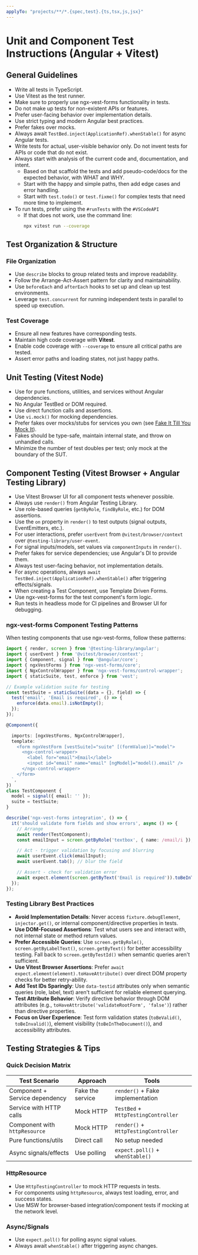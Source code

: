 ```yaml
---
applyTo: "projects/**/*.{spec,test}.{ts,tsx,js,jsx}"
---
```


# Unit and Component Test Instructions (Angular + Vitest)

## General Guidelines
- Write all tests in TypeScript.
- Use Vitest as the test runner.
- Make sure to properly use ngx-vest-forms functionality in tests.
- Do not make up tests for non-existent APIs or features.
- Prefer user-facing behavior over implementation details.
- Use strict typing and modern Angular best practices.
- Prefer fakes over mocks.
- Always await `TestBed.inject(ApplicationRef).whenStable()` for async Angular tests.
- Write tests for actual, user-visible behavior only. Do not invent tests for APIs or code that do not exist.
- Always start with analysis of the current code and, documentation, and intent.
  - Based on that scaffold the tests and add pseudo-code/docs for the expected behavior, with WHAT and WHY.
  - Start with the happy and simple paths, then add edge cases and error handling.
  - Start with `test.todo()` or `test.fixme()` for complex tests that need more time to implement.
- To run tests, prefer using the `#runTests` with the `#VSCodeAPI`
  - If that does not work, use the command line:
    ```bash
    npx vitest run --coverage
    ```

## Test Organization & Structure

### File Organization
- Use `describe` blocks to group related tests and improve readability.
- Follow the Arrange-Act-Assert pattern for clarity and maintainability.
- Use `beforeEach` and `afterEach` hooks to set up and clean up test environments.
- Leverage `test.concurrent` for running independent tests in parallel to speed up execution.

### Test Coverage
- Ensure all new features have corresponding tests.
- Maintain high code coverage with **Vitest**.
- Enable code coverage with `--coverage` to ensure all critical paths are tested.
- Assert error paths and loading states, not just happy paths.

## Unit Testing (Vitest Node)
- Use for pure functions, utilities, and services without Angular dependencies.
- No Angular TestBed or DOM required.
- Use direct function calls and assertions.
- Use `vi.mock()` for mocking dependencies.
- Prefer fakes over mocks/stubs for services you own (see [Fake It Till You Mock It](https://cookbook.marmicode.io/angular/fake-it-till-you-mock-it)).
- Fakes should be type-safe, maintain internal state, and throw on unhandled calls.
- Minimize the number of test doubles per test; only mock at the boundary of the SUT.

## Component Testing (Vitest Browser + Angular Testing Library)
- Use Vitest Browser UI for all component tests whenever possible.
- Always use `render()` from Angular Testing Library.
- Use role-based queries (`getByRole`, `findByRole`, etc.) for DOM assertions.
- Use the `on` property in `render()` to test outputs (signal outputs, EventEmitters, etc.).
- For user interactions, prefer `userEvent` from `@vitest/browser/context` over `@testing-library/user-event`.
- For signal inputs/models, set values via `componentInputs` in `render()`.
- Prefer fakes for service dependencies; use Angular's DI to provide them.
- Always test user-facing behavior, not implementation details.
- For async operations, always `await TestBed.inject(ApplicationRef).whenStable()` after triggering effects/signals.
- When creating a Test Component, use Template Driven Forms.
- Use ngx-vest-forms for the test component's form logic.
- Run tests in headless mode for CI pipelines and Browser UI for debugging.

### ngx-vest-forms Component Testing Patterns

When testing components that use ngx-vest-forms, follow these patterns:

```typescript
import { render, screen } from '@testing-library/angular';
import { userEvent } from '@vitest/browser/context';
import { Component, signal } from '@angular/core';
import { ngxVestForms } from 'ngx-vest-forms/core';
import { NgxControlWrapper } from 'ngx-vest-forms/control-wrapper';
import { staticSuite, test, enforce } from 'vest';

// Example validation suite for testing
const testSuite = staticSuite((data = {}, field) => {
  test('email', 'Email is required', () => {
    enforce(data.email).isNotEmpty();
  });
});

@Component({

  imports: [ngxVestForms, NgxControlWrapper],
  template: `
    <form ngxVestForm [vestSuite]="suite" [(formValue)]="model">
      <ngx-control-wrapper>
        <label for="email">Email</label>
        <input id="email" name="email" [ngModel]="model().email" />
      </ngx-control-wrapper>
    </form>
  `,
})
class TestComponent {
  model = signal({ email: '' });
  suite = testSuite;
}

describe('ngx-vest-forms integration', () => {
  it('should validate form fields and show errors', async () => {
    // Arrange
    await render(TestComponent);
    const emailInput = screen.getByRole('textbox', { name: /email/i });

    // Act - trigger validation by focusing and blurring
    await userEvent.click(emailInput);
    await userEvent.tab(); // blur the field

    // Assert - check for validation error
    await expect.element(screen.getByText('Email is required')).toBeInTheDocument();
  });
});
```

### Testing Library Best Practices
- **Avoid Implementation Details**: Never access `fixture.debugElement`, `injector.get()`, or internal component/directive properties in tests.
- **Use DOM-Focused Assertions**: Test what users see and interact with, not internal state or method return values.
- **Prefer Accessible Queries**: Use `screen.getByRole()`, `screen.getByLabelText()`, `screen.getByText()` for better accessibility testing. Fall back to `screen.getByTestId()` when semantic queries aren't sufficient.
- **Use Vitest Browser Assertions**: Prefer `await expect.element(element).toHaveAttribute()` over direct DOM property checks for better retry-ability.
- **Add Test IDs Sparingly**: Use `data-testid` attributes only when semantic queries (role, label, text) aren't sufficient for reliable element querying.
- **Test Attribute Behavior**: Verify directive behavior through DOM attributes (e.g., `toHaveAttribute('validateRootForm', 'false')`) rather than directive properties.
- **Focus on User Experience**: Test form validation states (`toBeValid()`, `toBeInvalid()`), element visibility (`toBeInTheDocument()`), and accessibility attributes.

## Testing Strategies & Tips

### Quick Decision Matrix
| Test Scenario                  | Approach            | Tools                                 |
|------------------------------- |--------------------|---------------------------------------|
| Component + Service dependency | Fake the service   | `render()` + Fake implementation      |
| Service with HTTP calls        | Mock HTTP          | `TestBed` + `HttpTestingController`   |
| Component with `httpResource`  | Mock HTTP          | `render()` + `HttpTestingController`  |
| Pure functions/utils           | Direct call        | No setup needed                       |
| Async signals/effects          | Use polling        | `expect.poll()` + `whenStable()`      |

### HttpResource
- Use `HttpTestingController` to mock HTTP requests in tests.
- For components using `httpResource`, always test loading, error, and success states.
- Use MSW for browser-based integration/component tests if mocking at the network level.

### Async/Signals
- Use `expect.poll()` for polling async signal values.
- Always await `whenStable()` after triggering async changes.


